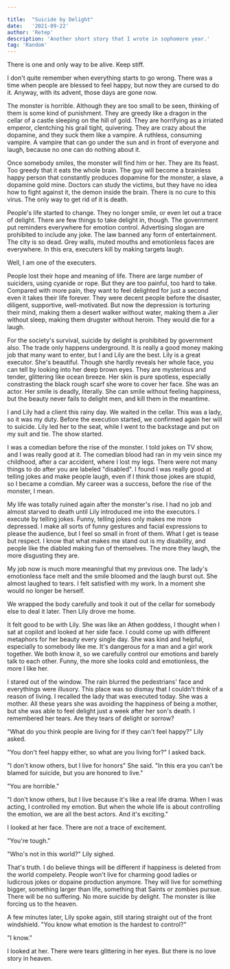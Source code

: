 ```yaml
---

title:  "Suicide by Delight"
date:   '2021-09-22' 
author: 'Retep'
description: 'Another short story that I wrote in sophomore year.'
tag: 'Random'
---
```




There is one and only way to be alive. Keep stiff.


I don't quite remember when everything starts to go wrong. There was a time when people are blessed to feel happy, but now they are cursed to do it. Anyway, with its advent, those days are gone now.


The monster is horrible. Although they are too small to be seen, thinking of them is some kind of punishment. They are greedy like a dragon in the cellar of a castle sleeping on the hill of gold. They are horrifying as a irriated emperor, clentching his grail tight, quivering. They are crazy about the dopamine, and they suck them like a vampire. A ruthless, consuming vampire. A vampire that can go under the sun and in front of everyone and laugh, because no one can do nothing about it.


Once somebody smiles, the monster will find him or her. They are its feast. Too greedy that it eats the whole brain. The guy will become a brainless happy person that constantly produces dopamine for the monster, a slave, a dopamine gold mine. Doctors can study the victims, but they have no idea how to fight against it, the demon inside the brain. There is no cure to this virus. The only way to get rid of it is death.


People's life started to change. They no longer smile, or even let out a trace of delight. There are few things to take delight in, though. The government put reminders everywhere for emotion control. Advertising slogan are prohibited to include any joke. The law banned any form of entertainment. The city is so dead. Grey walls, muted mouths and emotionless faces are everywhere. In this era, executers kill by making targets laugh.


Well, I am one of the executers.


People lost their hope and meaning of life. There are large number of suiciders, using cyanide or rope. But they are too painful, too hard to take. Compared with more pain, they want to feel delighted for just a second even it takes their life forever. They were decent people before the disaster, diligent, supportive, well-motivated. But now the depression is torturing their mind, making them a desert walker without water, making them a Jier without sleep, making them drugster without heroin. They would die for a laugh.


For the society's survival, suicide by delight is prohibited by government also. The trade only happens underground. It is really a good money making job that many want to enter, but I and Lily are the best.
Lily is a great executor. She's beautiful. Though she hardly reveals her whole face, you can tell by looking into her deep brown eyes. They are mysterious and tender, glittering like ocean breeze. Her skin is pure spotless, especially constrasting the black rough scarf she wore to cover her face. She was an actor. Her smile is deadly, literally. She can smile without feeling happiness, but the beauty never fails to delight men, and kill them in the meantime.


I and Lily had a client this rainy day. We waited in the cellar. This was a lady, so it was my duty. Before the execution started, we confirmed again her will to suicide. Lily led her to the seat, while I went to the backstage and put on my suit and tie. The show started.


I was a comedian before the rise of the monster. I told jokes on TV show, and I was really good at it. The comedian blood had ran in my vein since my childhood, after a car accident, where I lost my legs. There were not many things to do after you are labeled "disabled". I found I was really good at telling jokes and make people laugh, even if I think those jokes are stupid, so I became a comdian. My career was a success, before the rise of the monster, I mean.


My life was totally ruined again after the monster's rise. I had no job and almost starved to death until Lily introduced me into the executors. 
I execute by telling jokes. Funny, telling jokes only makes me more depressed. I make all sorts of funny gestures and facial expressions to please the audience, but I feel so small in front of them. What I get is tease but respect. I know that what makes me stand out is my disability, and people like the diabled making fun of themselves. The more they laugh, the more disgusting they are. 


My job now is much more meaningful that my previous one. The lady's emotionless face melt and the smile bloomed and the laugh burst out. She almost laughed to tears. I felt satisfied with my work. In a moment she would no longer be herself.


We wrapped the body carefully and took it out of the cellar for somebody else to deal it later. Then Lily drove me home.


It felt good to be with Lily. She was like an Athen goddess, I thought when I sat at copilot and looked at her side face. I could come up with different metaphors for her beauty every single day. She was kind and helpful, especially to somebody like me. It's dangerous for a man and a girl work together. We both know it, so we carefully control our emotions and barely talk to each other. Funny, the more she looks cold and emotionless, the more I like her. 


I stared out of the window. The rain blurred the pedestrians' face and everythings were illusory. This place was so dismay that I couldn't think of a reason of living. I recalled the lady that was executed today. She was a mother. All these years she was avoiding the happiness of being a mother, but she was able to feel delight just a week after her son's death. I remembered her tears. Are they tears of delight or sorrow?

"What do you think people are living for if they can't feel happy?" Lily asked.

"You don't feel happy either, so what are you living for?" I asked back.

"I don't know others, but I live for honors" She said. "In this era you can't be blamed for suicide, but you are honored to live."


"You are horrible."


"I don't know others, but I live because it's like a real life drama. When I was acting, I controlled my emotion. But when the whole life is about controlling the emotion, we are all the best actors. And it's exciting."


I looked at her face. There are not a trace of excitement.


"You're tough."


"Who's not in this world?" Lily sighed.


That's truth. I do believe things will be different if happiness is deleted from the world compelety. People won't live for charming good ladies or ludicrous jokes or dopaine production anymore. They will live for something bigger, something larger than life, something that Saints or zombies pursue. There will be no suffering. No more suicide by delight. The monster is like forcing us to the heaven.


A few minutes later, Lily spoke again, still staring straight out of the front windshield. "You know what emotion is the hardest to control?"


"I know."


I looked at her. There were tears glittering in her eyes.
But there is no love story in heaven.

